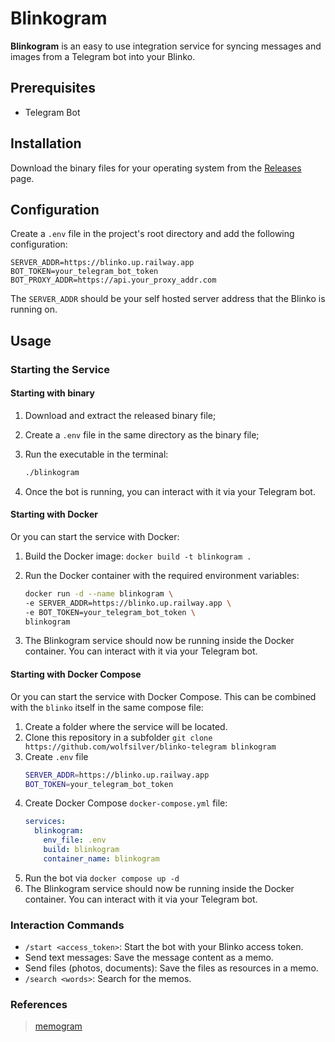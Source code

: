 # Blinkogram

**Blinkogram** is an easy to use integration service for syncing messages and images from a Telegram bot into your Blinko.

## Prerequisites

- Telegram Bot

## Installation

Download the binary files for your operating system from the [Releases](https://github.com/wolfsilver/blinko-telegram/releases) page.

## Configuration

Create a `.env` file in the project's root directory and add the following configuration:

```env
SERVER_ADDR=https://blinko.up.railway.app
BOT_TOKEN=your_telegram_bot_token
BOT_PROXY_ADDR=https://api.your_proxy_addr.com
```

The `SERVER_ADDR` should be your self hosted server address that the Blinko is running on.

## Usage

### Starting the Service

#### Starting with binary

1. Download and extract the released binary file;
2. Create a `.env` file in the same directory as the binary file;
3. Run the executable in the terminal:

   ```sh
   ./blinkogram
   ```

4. Once the bot is running, you can interact with it via your Telegram bot.

#### Starting with Docker

Or you can start the service with Docker:

1.  Build the Docker image: `docker build -t blinkogram .`
2.  Run the Docker container with the required environment variables:

    ```sh
    docker run -d --name blinkogram \
    -e SERVER_ADDR=https://blinko.up.railway.app \
    -e BOT_TOKEN=your_telegram_bot_token \
    blinkogram
    ```

3.  The Blinkogram service should now be running inside the Docker container. You can interact with it via your Telegram bot.

#### Starting with Docker Compose

Or you can start the service with Docker Compose. This can be combined with the `blinko` itself in the same compose file:

1.  Create a folder where the service will be located.
2.  Clone this repository in a subfolder `git clone https://github.com/wolfsilver/blinko-telegram blinkogram`
3.  Create `.env` file
    ```sh
    SERVER_ADDR=https://blinko.up.railway.app
    BOT_TOKEN=your_telegram_bot_token
    ```
4.  Create Docker Compose `docker-compose.yml` file:
    ```yaml
    services:
      blinkogram:
        env_file: .env
        build: blinkogram
        container_name: blinkogram
    ```
5.  Run the bot via `docker compose up -d`
6.  The Blinkogram service should now be running inside the Docker container. You can interact with it via your Telegram bot.

### Interaction Commands

- `/start <access_token>`: Start the bot with your Blinko access token.
- Send text messages: Save the message content as a memo.
- Send files (photos, documents): Save the files as resources in a memo.
- `/search <words>`: Search for the memos.

### References
> [memogram](https://github.com/usememos/memogram)